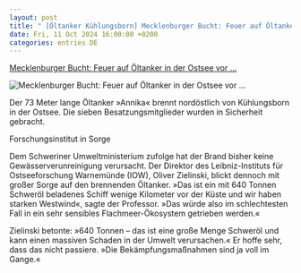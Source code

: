 ```yaml
---
layout: post
title: " [Öltanker Kühlungsborn] Mecklenburger Bucht: Feuer auf Öltanker in der Ostsee vor ..."
date: Fri, 11 Oct 2024 16:00:00 +0200
categories: entries DE
---
```

[Mecklenburger Bucht: Feuer auf Öltanker in der Ostsee vor ...](https://www.spiegel.de/panorama/kuehlungsborn-feuer-auf-oeltanker-in-der-ostsee-ausgebrochen-a-beb33acb-b314-4e40-82aa-04da35bdbba9)

![Mecklenburger Bucht: Feuer auf Öltanker in der Ostsee vor ...](https://cdn.prod.www.spiegel.de/images/348c4403-120b-4ffc-9540-4c37c9beaaae_w1200_r1.778_fpx47_fpy72.jpg)

Der 73 Meter lange Öltanker »Annika« brennt nordöstlich von Kühlungsborn in der Ostsee. Die sieben Besatzungsmitglieder wurden in Sicherheit gebracht.

Forschungsinstitut in Sorge

Dem Schweriner Umweltministerium zufolge hat der Brand bisher keine Gewässerverunreinigung verursacht. Der Direktor des Leibniz-Instituts für Ostseeforschung Warnemünde (IOW), Oliver Zielinski, blickt dennoch mit großer Sorge auf den brennenden Öltanker. »Das ist ein mit 640 Tonnen Schweröl beladenes Schiff wenige Kilometer vor der Küste und wir haben starken Westwind«, sagte der Professor. »Das würde also im schlechtesten Fall in ein sehr sensibles Flachmeer-Ökosystem getrieben werden.«

Zielinski betonte: »640 Tonnen – das ist eine große Menge Schweröl und kann einen massiven Schaden in der Umwelt verursachen.« Er hoffe sehr, dass das nicht passiere. »Die Bekämpfungsmaßnahmen sind ja voll im Gange.«

